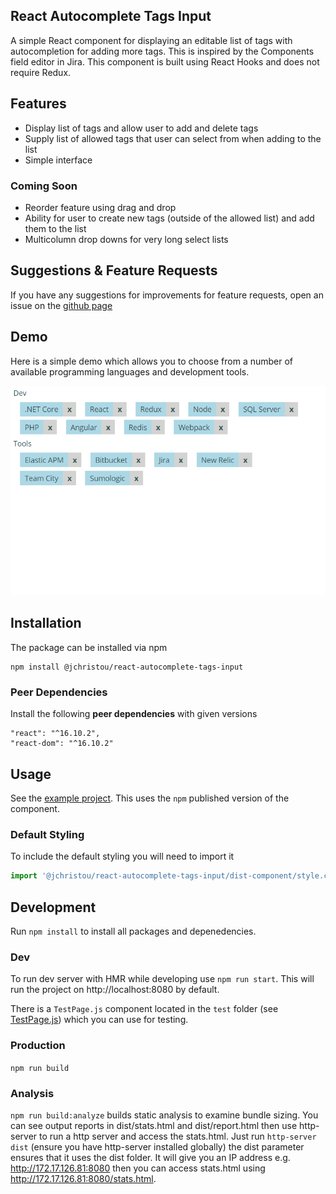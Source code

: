 ## React Autocomplete Tags Input
A simple React component for displaying an editable list of tags with autocompletion for adding more tags.
This is inspired by the Components field editor in Jira. This component is built using React Hooks and does not
require Redux.

## Features
- Display list of tags and allow user to add and delete tags
- Supply list of allowed tags that user can select from when adding to the list
- Simple interface

### Coming Soon
- Reorder feature using drag and drop
- Ability for user to create new tags (outside of the allowed list) and add them to the list
- Multicolumn drop downs for very long select lists

## Suggestions & Feature Requests
If you have any suggestions for improvements for feature requests, open an issue on the [github page](https://github.com/jameschristou/react-autocomplete-tags-input/issues)

## Demo
Here is a simple demo which allows you to choose from a number of available programming languages and development tools.

![img](demo.gif)

## Installation
The package can be installed via npm
```
npm install @jchristou/react-autocomplete-tags-input
```

### Peer Dependencies
Install the following **peer dependencies** with given versions
```
"react": "^16.10.2",
"react-dom": "^16.10.2"
```

## Usage
See the [example project](https://github.com/jameschristou/react-autocomplete-tags-input/tree/master/example). This uses the `npm` published version of the component.

### Default Styling
To include the default styling you will need to import it
```js
import '@jchristou/react-autocomplete-tags-input/dist-component/style.css';
```

## Development
Run `npm install` to install all packages and depenedencies.

### Dev
To run dev server with HMR while developing use `npm run start`. This will run the project on http://localhost:8080 by default.

There is a `TestPage.js` component located in the `test` folder (see [TestPage.js]((https://github.com/jameschristou/react-autocomplete-tags-input/tree/master/test/components/TestPage.js))) which you can use for testing.

### Production
`npm run build`

### Analysis
`npm run build:analyze` builds static analysis to examine bundle sizing. You can see output reports in dist/stats.html and dist/report.html
then use http-server to run a http server and access the stats.html. Just run `http-server dist` (ensure you have http-server installed globally)
the dist parameter ensures that it uses the dist folder. It will give you an IP address e.g. http://172.17.126.81:8080 then you can access
stats.html using http://172.17.126.81:8080/stats.html.